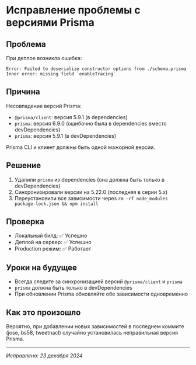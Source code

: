 # Исправление проблемы с версиями Prisma

## Проблема
При деплое возникла ошибка:
```
Error: Failed to deserialize constructor options from ./schema.prisma
Inner error: missing field `enableTracing`
```

## Причина
Несовпадение версий Prisma:
- `@prisma/client`: версия 5.9.1 (в dependencies)
- `prisma`: версия 6.9.0 (ошибочно была в dependencies вместо devDependencies)
- `prisma`: версия 5.9.1 (в devDependencies)

Prisma CLI и клиент должны быть одной мажорной версии.

## Решение
1. Удалили `prisma` из dependencies (она должна быть только в devDependencies)
2. Синхронизировали версии на 5.22.0 (последняя в серии 5.x)
3. Переустановили все зависимости через `rm -rf node_modules package-lock.json && npm install`

## Проверка
- Локальный билд: ✅ Успешно
- Деплой на сервер: ✅ Успешно
- Production режим: ✅ Работает

## Уроки на будущее
- Всегда следите за синхронизацией версий `@prisma/client` и `prisma`
- `prisma` должна быть только в devDependencies
- При обновлении Prisma обновляйте обе зависимости одновременно

## Как это произошло
Вероятно, при добавлении новых зависимостей в последнем коммите (jose, bs58, tweetnacl) случайно установилась неправильная версия Prisma.

---
*Исправлено: 23 декабря 2024* 
